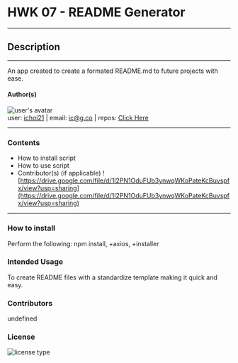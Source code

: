 # HWK 07 - README Generator

---

## Description

---

An app created to create a formated README.md to future projects with ease.

#### Author(s)

![user's avatar](https://avatars3.githubusercontent.com/u/58826890?v=4)<br>
user: [ichoi21](https://github.com/ichoi21) | email: ic@g.co | repos: [Click Here](https://api.github.com/users/ichoi21/repos)

---

### Contents

- How to install script
- How to use script
- Contributor(s) (if applicable)
  ![https://drive.google.com/file/d/1l2PN1OduFUb3ynwqWKoPateKcBuvspfx/view?usp=sharing](https://drive.google.com/file/d/1l2PN1OduFUb3ynwqWKoPateKcBuvspfx/view?usp=sharing)

---

### How to install

Perform the following: npm install, +axios, +installer

### Intended Usage

To create README files with a standardize template making it quick and easy.

### Contributors

undefined

### License

![license type](https://img.shields.io/badge/LicenseUsed-None-blue)
